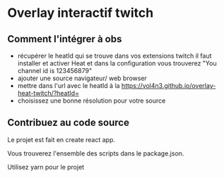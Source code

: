 # Overlay interactif twitch

## Comment l'intégrer à obs

* récupérer le heatId qui se trouve dans vos extensions twitch
  il faut installer et activer Heat et dans la configuration vous trouverez
  "You channel id is 123456879"
* ajouter une source navigateur/ web browser
* mettre dans l'url avec le heatId à la https://vol4n3.github.io/overlay-heat-twitch/?heatId=
* choisissez une bonne résolution pour votre source


## Contribuez au code source

Le projet est fait en create react app.

Vous trouverez l'ensemble des scripts dans le package.json.

Utilisez yarn pour le projet
